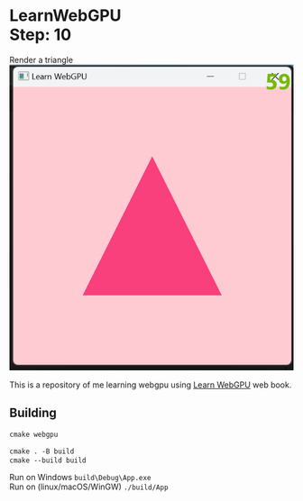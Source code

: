 LearnWebGPU   
Step: 10
===========

Render a triangle 
![](screenshot/output.png)

This is a repository of me learning webgpu using  [Learn WebGPU](https://eliemichel.github.io/LearnWebGPU) web book.


Building
--------

```
cmake webgpu
```

```
cmake . -B build
cmake --build build 
```

Run on Windows  `build\Debug\App.exe`   
Run on (linux/macOS/WinGW) `./build/App`
